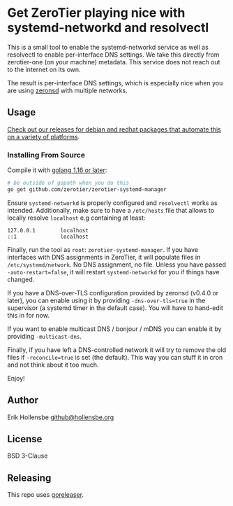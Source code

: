 # Get ZeroTier playing nice with systemd-networkd and resolvectl

This is a small tool to enable the systemd-networkd service as well as resolvectl to enable per-interface DNS settings. We take this directly from zerotier-one (on your machine) metadata. This service does not reach out to the internet on its own.

The result is per-interface DNS settings, which is especially nice when you are using [zeronsd](https://github.com/zerotier/zeronsd) with multiple networks.

## Usage

[Check out our releases for debian and redhat packages that automate this on a variety of platforms](https://github.com/zerotier/zerotier-systemd-manager/releases).

### Installing From Source

Compile it with [golang 1.16 or later](https://golang.org):

```bash
# be outside of gopath when you do this
go get github.com/zerotier/zerotier-systemd-manager
```

Ensure `systemd-networkd` is properly configured and `resolvectl` works as intended.
Additionally, make sure to have a `/etc/hosts` file that allows to locally resolve `localhost` e.g containing at least: 
```
127.0.0.1        localhost
::1              localhost
```
Finally, run the tool as `root`: `zerotier-systemd-manager`. If you have interfaces with DNS assignments in ZeroTier, it will populate files in `/etc/systemd/network`. No DNS assignment, no file. Unless you have passed `-auto-restart=false`, it will restart `systemd-networkd` for you if things have changed.

If you have a DNS-over-TLS configuration provided by zeronsd (v0.4.0 or later), you can enable using it by providing `-dns-over-tls=true` in the supervisor (a systemd timer in the default case). You will have to hand-edit this in for now.

If you want to enable multicast DNS / bonjour / mDNS you can enable it by providing `-multicast-dns`.

Finally, if you have left a DNS-controlled network it will try to remove the old files if `-reconcile=true` is set (the default). This way you can stuff it in cron and not think about it too much.

Enjoy!

## Author

Erik Hollensbe <github@hollensbe.org>

## License

BSD 3-Clause

## Releasing
This repo uses [goreleaser](https://goreleaser.com/quick-start/). 

